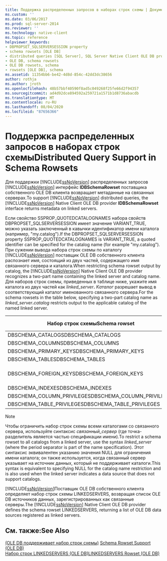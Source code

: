 ```yaml
---
title: Поддержка распределенных запросов в наборах строк схемы | Документация Майкрософт
ms.custom: ''
ms.date: 03/06/2017
ms.prod: sql-server-2014
ms.reviewer: ''
ms.technology: native-client
ms.topic: reference
helpviewer_keywords:
- DBPROPSET_SQLSERVERSESSION property
- schema rowsets [OLE DB]
- distributed queries [SQL Server], SQL Server Native Client OLE DB provider
- OLE DB, schema rowsets
- OLE DB rowsets, schema
- rowsets [OLE DB], schema
ms.assetid: 11354bb6-be42-4d8d-854c-42dd3dc38656
author: rothja
ms.author: jroth
ms.openlocfilehash: 48b57bbf40590f8ad5c049268f25fe66d2f94357
ms.sourcegitcommit: ad4d92dce894592a259721a1571b1d8736abacdb
ms.translationtype: MT
ms.contentlocale: ru-RU
ms.lasthandoff: 08/04/2020
ms.locfileid: "87656366"
---
```

# <a name="distributed-query-support-in-schema-rowsets"></a><span data-ttu-id="f5aef-102">Поддержка распределенных запросов в наборах строк схемы</span><span class="sxs-lookup"><span data-stu-id="f5aef-102">Distributed Query Support in Schema Rowsets</span></span>
  <span data-ttu-id="f5aef-103">Для поддержки [!INCLUDE[ssNoVersion](../../../includes/ssnoversion-md.md)] распределенных запросов [!INCLUDE[ssNoVersion](../../../includes/ssnoversion-md.md)] интерфейс **IDBSchemaRowset** поставщика собственного OLE DB клиента возвращает метаданные на связанных серверах.</span><span class="sxs-lookup"><span data-stu-id="f5aef-103">To support [!INCLUDE[ssNoVersion](../../../includes/ssnoversion-md.md)] distributed queries, the [!INCLUDE[ssNoVersion](../../../includes/ssnoversion-md.md)] Native Client OLE DB provider **IDBSchemaRowset** interface returns metadata on linked servers.</span></span>  
  
 <span data-ttu-id="f5aef-104">Если свойство SSPROP_QUOTEDCATALOGNAMES набора свойств DBPROPSET_SQLSERVERSESSION имеет значение VARIANT_TRUE, можно указать заключенный в кавычки идентификатор имени каталога (например, "my.catalog").</span><span class="sxs-lookup"><span data-stu-id="f5aef-104">If the DBPROPSET_SQLSERVERSESSION property SSPROP_QUOTEDCATALOGNAMES is VARIANT_TRUE, a quoted identifier can be specified for the catalog name (for example "my.catalog").</span></span> <span data-ttu-id="f5aef-105">При сужении вывода набора строк схемы по каталогу [!INCLUDE[ssNoVersion](../../../includes/ssnoversion-md.md)] поставщик OLE DB собственного клиента распознает имя, состоящий из двух частей, содержащего имя связанного сервера и каталога.</span><span class="sxs-lookup"><span data-stu-id="f5aef-105">When restricting schema rowset output by catalog, the [!INCLUDE[ssNoVersion](../../../includes/ssnoversion-md.md)] Native Client OLE DB provider recognizes a two-part name containing the linked server and catalog name.</span></span> <span data-ttu-id="f5aef-106">Для наборов строк схемы, приведенных в таблице ниже, укажите имя каталога из двух частей как _linked_server_**.** _Каталог_ разрешает вывод в соответствующий каталог именованного связанного сервера.</span><span class="sxs-lookup"><span data-stu-id="f5aef-106">For the schema rowsets in the table below, specifying a two-part catalog name as _linked_server_**.**_catalog_ restricts output to the applicable catalog of the named linked server.</span></span>  
  
|<span data-ttu-id="f5aef-107">Набор строк схемы</span><span class="sxs-lookup"><span data-stu-id="f5aef-107">Schema rowset</span></span>|<span data-ttu-id="f5aef-108">Ограничение каталога</span><span class="sxs-lookup"><span data-stu-id="f5aef-108">Catalog restriction</span></span>|  
|-------------------|-------------------------|  
|<span data-ttu-id="f5aef-109">DBSCHEMA_CATALOGS</span><span class="sxs-lookup"><span data-stu-id="f5aef-109">DBSCHEMA_CATALOGS</span></span>|<span data-ttu-id="f5aef-110">CATALOG_NAME</span><span class="sxs-lookup"><span data-stu-id="f5aef-110">CATALOG_NAME</span></span>|  
|<span data-ttu-id="f5aef-111">DBSCHEMA_COLUMNS</span><span class="sxs-lookup"><span data-stu-id="f5aef-111">DBSCHEMA_COLUMNS</span></span>|<span data-ttu-id="f5aef-112">TABLE_CATALOG</span><span class="sxs-lookup"><span data-stu-id="f5aef-112">TABLE_CATALOG</span></span>|  
|<span data-ttu-id="f5aef-113">DBSCHEMA_PRIMARY_KEYS</span><span class="sxs-lookup"><span data-stu-id="f5aef-113">DBSCHEMA_PRIMARY_KEYS</span></span>|<span data-ttu-id="f5aef-114">TABLE_CATALOG</span><span class="sxs-lookup"><span data-stu-id="f5aef-114">TABLE_CATALOG</span></span>|  
|<span data-ttu-id="f5aef-115">DBSCHEMA_TABLES</span><span class="sxs-lookup"><span data-stu-id="f5aef-115">DBSCHEMA_TABLES</span></span>|<span data-ttu-id="f5aef-116">TABLE_CATALOG</span><span class="sxs-lookup"><span data-stu-id="f5aef-116">TABLE_CATALOG</span></span>|  
|<span data-ttu-id="f5aef-117">DBSCHEMA_FOREIGN_KEYS</span><span class="sxs-lookup"><span data-stu-id="f5aef-117">DBSCHEMA_FOREIGN_KEYS</span></span>|<span data-ttu-id="f5aef-118">PK_TABLE_CATALOG FK_TABLE_CATALOG</span><span class="sxs-lookup"><span data-stu-id="f5aef-118">PK_TABLE_CATALOG FK_TABLE_CATALOG</span></span>|  
|<span data-ttu-id="f5aef-119">DBSCHEMA_INDEXES</span><span class="sxs-lookup"><span data-stu-id="f5aef-119">DBSCHEMA_INDEXES</span></span>|<span data-ttu-id="f5aef-120">TABLE_CATALOG</span><span class="sxs-lookup"><span data-stu-id="f5aef-120">TABLE_CATALOG</span></span>|  
|<span data-ttu-id="f5aef-121">DBSCHEMA_COLUMN_PRIVILEGES</span><span class="sxs-lookup"><span data-stu-id="f5aef-121">DBSCHEMA_COLUMN_PRIVILEGES</span></span>|<span data-ttu-id="f5aef-122">TABLE_CATALOG</span><span class="sxs-lookup"><span data-stu-id="f5aef-122">TABLE_CATALOG</span></span>|  
|<span data-ttu-id="f5aef-123">DBSCHEMA_TABLE_PRIVILEGES</span><span class="sxs-lookup"><span data-stu-id="f5aef-123">DBSCHEMA_TABLE_PRIVILEGES</span></span>|<span data-ttu-id="f5aef-124">TABLE_CATALOG</span><span class="sxs-lookup"><span data-stu-id="f5aef-124">TABLE_CATALOG</span></span>|  
  
> [!NOTE]  
>  <span data-ttu-id="f5aef-125">Чтобы ограничить набор строк схемы всеми каталогами со связанного сервера, используйте синтаксис *связанный_сервер* (где точка-разделитель является частью спецификации имени).</span><span class="sxs-lookup"><span data-stu-id="f5aef-125">To restrict a schema rowset to all catalogs from a linked server, use the syntax *linked_server* (where the period separator is part of the name specification).</span></span> <span data-ttu-id="f5aef-126">Этот синтаксис эквивалентен указанию значения NULL для ограничения имени каталога; он также используется, когда связанный сервер указывает на источник данных, который не поддерживает каталоги.</span><span class="sxs-lookup"><span data-stu-id="f5aef-126">This syntax is equivalent to specifying NULL for the catalog name restriction and is also used when the linked server indicates a data source that does not support catalogs.</span></span>  
  
 <span data-ttu-id="f5aef-127">[!INCLUDE[ssNoVersion](../../../includes/ssnoversion-md.md)]Поставщик OLE DB собственного клиента определяет набор строк схемы LINKEDSERVERS, возвращая список OLE DB источников данных, зарегистрированных как связанные серверы.</span><span class="sxs-lookup"><span data-stu-id="f5aef-127">The [!INCLUDE[ssNoVersion](../../../includes/ssnoversion-md.md)] Native Client OLE DB provider defines the schema rowset LINKEDSERVERS, returning a list of OLE DB data sources registered as linked servers.</span></span>  
  
## <a name="see-also"></a><span data-ttu-id="f5aef-128">См. также:</span><span class="sxs-lookup"><span data-stu-id="f5aef-128">See Also</span></span>  
 <span data-ttu-id="f5aef-129">[&#40;OLE DB поддерживает набор строк схемы&#41;](schema-rowset-support-ole-db.md) </span><span class="sxs-lookup"><span data-stu-id="f5aef-129">[Schema Rowset Support &#40;OLE DB&#41;](schema-rowset-support-ole-db.md) </span></span>  
 [<span data-ttu-id="f5aef-130">Набор строк LINKEDSERVERS (OLE DB)</span><span class="sxs-lookup"><span data-stu-id="f5aef-130">LINKEDSERVERS Rowset &#40;OLE DB&#41;</span></span>](schema-rowsets-linkedservers-rowset.md)  
  
  

